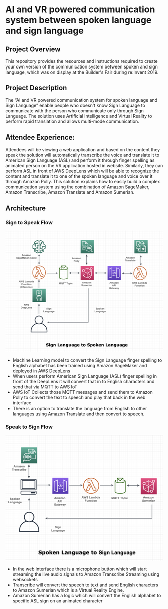 # AI and VR powered communication system between spoken language and sign language

## Project Overview
This repository provides the resources and instructions required to create your own version of the communication system between spoken and sign language, which was on display at the Builder's Fair during re:Invent 2019. 

## Project Description
The “AI and VR powered communication system for spoken language and Sign Language” enable people who doesn't know Sign Language to communicate with the person who communicate only through Sign Language. The solution uses Artificial Intelligence and Virtual Reality to perform rapid translation and allows multi-mode communication.

## Attendee Experience:
Attendees will be viewing a web application and based on the content they speak the solution will automatically transcribe the voice and translate it to American Sign Language (ASL) and perform it through finger spelling as animated person on the VR application hosted in website. Similarly, they can perform ASL in front of AWS DeepLens which will be able to recognize the content and translate it to one of the spoken language and voice over it through Amazon Polly. This solution explains how to easily build a complex communication system using the combination of Amazon SageMaker, Amazon Transcribe, Amazon Translate and Amazon Sumerian.

## Architecture

### Sign to Speak Flow
![SignToSpeakDesign](./images/SignToSpeak.png)

* Machine Learning model to convert the Sign Language finger spelling to English alphabet has been trained using Amazon SageMaker and deployed in AWS DeepLens
* When users perform American Sign Language (ASL) finger spelling in front of the DeepLens it will convert that in to English characters and send that via MQTT to AWS IoT
* AWS IoT Collects those MQTT messages and send them to Amazon Polly to convert the text to speech and play that back in the web interface
* There is an option to translate the language from English to other languages using Amazon Translate and then convert to speech.


### Speak to Sign Flow
![SpeakToSignDesign](./images/SpeakToSign.png)

* In the web interface there is a microphone button which will start streaming the live audio signals to Amazon Transcribe Streaming using websockets
* Transcribe will convert the speech to text and send English characters to Amazon Sumerian which is a Virtual Reality Engine.
* Amazon Sumerian has a logic which will convert the English alphabet to specific ASL sign on an animated character